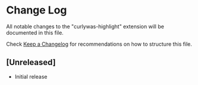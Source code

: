 # Change Log

All notable changes to the "curlywas-highlight" extension will be documented in this file.

Check [Keep a Changelog](http://keepachangelog.com/) for recommendations on how to structure this file.

## [Unreleased]

- Initial release